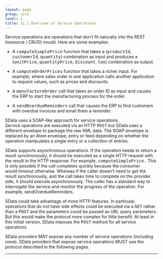```yaml
---
layout: page
group: core
level: 1
title: 11.1 Overview of Service Operations
---
```


Service operations are operations that don't fit naturally into the REST
(resource / CRUD) mould. Here are some examples:

*   A <tt>computeSimplePrice</tt> function that takes a (<tt>productId</tt>,
<tt>customerId</tt>, <tt>quantity</tt>) combination as input and produces a
(<tt>unitPrice</tt>, <tt>quantityPrice</tt>, <tt>discount</tt>, <tt>tax</tt>)
combination as output.

*   A <tt>computeOrderPrices</tt> function that takes a richer input. For
example,&nbsp;where sales order&nbsp;in one application calls another application to
request values, such as prices and discounts.

*   A <tt>manufactureOrder</tt> call that takes an order ID as input and causes
the ERP to start the manufacturing process for the order.

*   A <tt>sendOverdueReminders</tt> call that causes the ERP to find customers
with overdue invoices and email them a reminder.

SData uses a SOAP-like approach for service operations. Service&nbsp;operations
are executed via an HTTP <tt>POST</tt> but SData uses a different envelope to
package the&nbsp;raw&nbsp;XML data. The SOAP envelope is replaced by an Atom envelope,
entry or feed depending on whether the operation manipulates a single entry or a
collection of entries.

SData supports asynchronous operations. If the operation needs to return a
result synchronously, it should be executed as a single HTTP request&nbsp;with the
result in the HTTP response.&nbsp;For example,&nbsp;<tt>computeSimplePrice.</tt> This is
only possible if the call completes quickly because the consumer would&nbsp;timeout
otherwise. Whereas&nbsp;if the caller doesn't need to get the result synchronously,
and&nbsp;the call&nbsp;takes time to complete on the provider side, it should execute
asynchronously.&nbsp;The caller&nbsp;has a standard way to interrogate the service and
monitor the progress of the operation. For example, sendOverdueReminders.&nbsp;

SData could take advantage of more HTTP features. In particular,
operations that do not have side effects could be executed via a <tt>GET</tt>
rather than a <tt>POST</tt> and the parameters could be passed as URL query
parameters. But this would make the protocol more complex for little benefit.&nbsp;At
least in this initial version, SData imposes the <tt>POST</tt> method for all
service operations.

SData providers MAY expose any number of service operations
(including none). SData providers that expose service operations MUST use the
protocol described in the following pages.

* * *